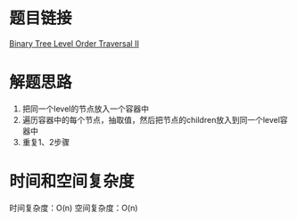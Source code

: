 # 题目链接

[Binary Tree Level Order Traversal II](https://leetcode.com/problems/binary-tree-level-order-traversal-ii/)

# 解题思路

1. 把同一个level的节点放入一个容器中
2. 遍历容器中的每个节点，抽取值，然后把节点的children放入到同一个level容器中
3. 重复1、2步骤

# 时间和空间复杂度

时间复杂度：O(n)
空间复杂度：O(n)

